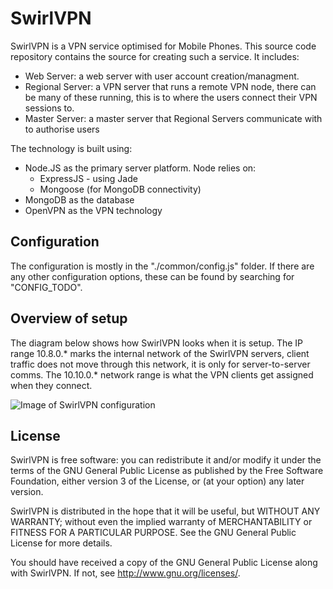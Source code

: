 # SwirlVPN

SwirlVPN is a VPN service optimised for Mobile Phones.  This source code
repository contains the source for creating such a service.  It includes:
 - Web Server: a web server with user account creation/managment.
 - Regional Server: a VPN server that runs a remote VPN node, there can be many
                    of these running, this is to where the users connect their
                    VPN sessions to.
 - Master Server: a master server that Regional Servers communicate with to
                  authorise users

The technology is built using:
 - Node.JS as the primary server platform.  Node relies on:
    - ExpressJS - using Jade
    - Mongoose (for MongoDB connectivity)
 - MongoDB as the database
 - OpenVPN as the VPN technology


## Configuration

The configuration is mostly in the "./common/config.js" folder.  If there
are any other configuration options, these can be found by searching for
"CONFIG_TODO".

## Overview of setup

The diagram below shows how SwirlVPN looks when it is setup.  The IP range
10.8.0.* marks the internal network of the SwirlVPN servers, client traffic
does not move through this network, it is only for server-to-server comms.
The 10.10.0.* network range is what the VPN clients get assigned when they
connect.


![Image of SwirlVPN configuration](https://github.com/psiphi75/SwirlVPN/doc/SwirlVPN.png)


## License
SwirlVPN is free software: you can redistribute it and/or modify
it under the terms of the GNU General Public License as published by
the Free Software Foundation, either version 3 of the License, or
(at your option) any later version.

SwirlVPN is distributed in the hope that it will be useful,
but WITHOUT ANY WARRANTY; without even the implied warranty of
MERCHANTABILITY or FITNESS FOR A PARTICULAR PURPOSE.  See the
GNU General Public License for more details.

You should have received a copy of the GNU General Public License
along with SwirlVPN.  If not, see <http://www.gnu.org/licenses/>.

